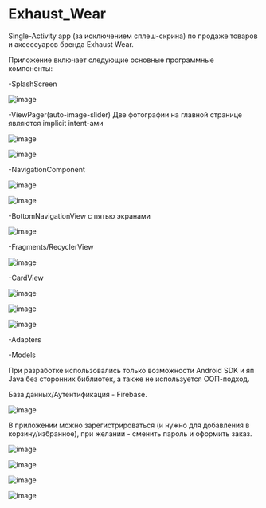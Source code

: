 # Exhaust_Wear
Single-Activity app (за исключением сплеш-скрина) по продаже товаров и аксессуаров бренда Exhaust Wear.

Приложение включает следующие основные программные компоненты:

-SplashScreen

![image](https://user-images.githubusercontent.com/78624195/194423702-b73eb47d-cc23-4421-8358-e0ac89dfa7b9.png)


-ViewPager(auto-image-slider)
Две фотографии на главной странице являются implicit intent-ами

![image](https://user-images.githubusercontent.com/78624195/194421738-f24813ff-daeb-418b-b2bc-76cb59ca502f.png)

![image](https://user-images.githubusercontent.com/78624195/194421788-f4dcdca1-d8ae-4eae-a2e5-c3ea4cf73327.png)

-NavigationComponent

![image](https://user-images.githubusercontent.com/78624195/194419189-4aa10932-38c0-4109-9b66-ab8a46f3ff07.png)

![image](https://user-images.githubusercontent.com/78624195/194419285-81359b8b-0b68-4845-9a74-280606d5180d.png)

-BottomNavigationView с пятью экранами

![image](https://user-images.githubusercontent.com/78624195/194420132-9ca1d573-4997-439e-8a91-b066a4143a41.png)


-Fragments/RecyclerView

![image](https://user-images.githubusercontent.com/78624195/194422134-97f8c3e2-bb80-4ad1-a490-375bff49132d.png)

-CardView

![image](https://user-images.githubusercontent.com/78624195/194422563-32ecb68e-30d4-4593-b1c5-86ed1a7d4419.png)

![image](https://user-images.githubusercontent.com/78624195/194424584-675fa672-e0b5-4d4a-9d53-c19a830b94d2.png)

![image](https://user-images.githubusercontent.com/78624195/194425889-1839face-e877-44dc-b334-980ba85a19f8.png)

-Adapters

-Models

При разработке использовались только возможности Android SDK и яп Java без сторонних библиотек, а также не используется ООП-подход.

База данных/Аутентификация - Firebase.

![image](https://user-images.githubusercontent.com/78624195/194421976-f16d5715-16d9-4ea3-8f6c-a5aa64ec3f2e.png)

В приложении можно зарегистрироваться (и нужно для добавления в корзину/избранное), при желании - сменить пароль и оформить заказ.

![image](https://user-images.githubusercontent.com/78624195/194422018-6bfd7378-92db-45be-94ce-32c2544eb14f.png)

![image](https://user-images.githubusercontent.com/78624195/194425606-bce8c689-a214-4675-aee2-19e779565e33.png)

![image](https://user-images.githubusercontent.com/78624195/194423278-93a85487-5f7b-45ca-a025-b1c48fc5f010.png)

![image](https://user-images.githubusercontent.com/78624195/194423366-2bfe9602-e404-430a-b6a1-b977fc4567db.png)




